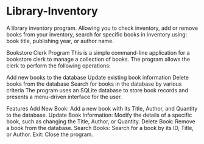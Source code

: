# Library-Inventory
A library inventory program. Allowing you to check inventory, add or remove books from your inventory, search for specific books in inventory using: book title, publishing year, or author name.

Bookstore Clerk Program
This is a simple command-line application for a bookstore clerk to manage a collection of books. The program allows the clerk to perform the following operations:

Add new books to the database
Update existing book information
Delete books from the database
Search for books in the database by various criteria
The program uses an SQLite database to store book records and presents a menu-driven interface for the user.

Features
Add New Book: Add a new book with its Title, Author, and Quantity to the database.
Update Book Information: Modify the details of a specific book, such as changing the Title, Author, or Quantity.
Delete Book: Remove a book from the database.
Search Books: Search for a book by its ID, Title, or Author.
Exit: Close the program.
